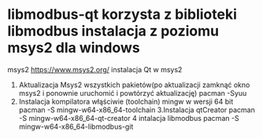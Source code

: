 # libmodbus-qt korzysta z biblioteki libmodbus instalacja z poziomu msys2 dla windows
msys2 https://www.msys2.org/
instalacja Qt w msys2
1. Aktualizacja Msys2 wszystkich pakietów(po aktualizacji zamknąć okno msys2 i ponownie uruchomić i powtórzyć aktualizację)
pacman -Syuu 
2. Instalacja kompilatora włąściwie (toolchain) mingw w wersji 64 bit  
pacman -S  mingw-w64-x86_64-toolchain
3.Instalacja qtCreator
pacman -S  mingw-w64-x86_64-qt-creator
4 intalacja libmodbus 
pacman -S mingw-w64-x86_64-libmodbus-git
